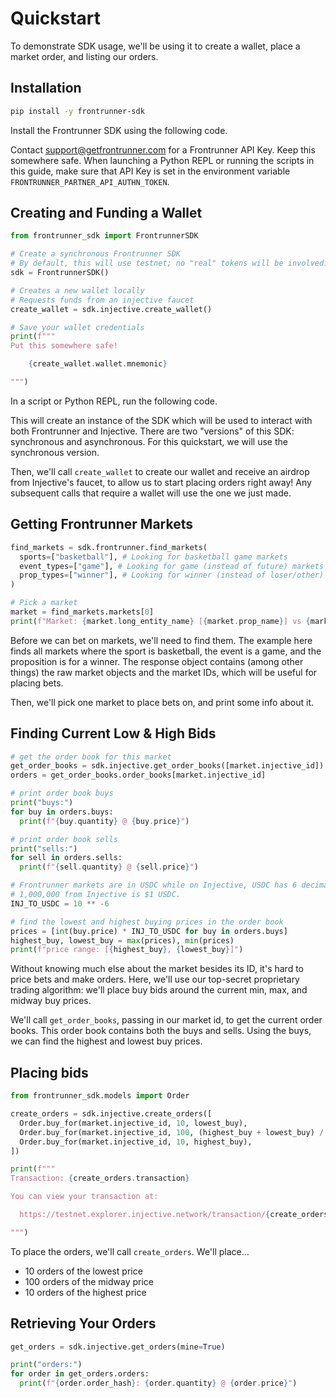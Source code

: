 # Quickstart

To demonstrate SDK usage, we'll be using it to create a wallet, place a market order, and listing our orders.

## Installation

```sh
pip install -y frontrunner-sdk
```

Install the Frontrunner SDK using the following code.

Contact [support@getfrontrunner.com][support] for a Frontrunner API Key. Keep this somewhere safe. When launching a Python REPL or running the scripts in this guide, make sure that API Key is set in the environment variable `FRONTRUNNER_PARTNER_API_AUTHN_TOKEN`.

[support]: mailto:support@getfrontrunner.com

## Creating and Funding a Wallet

```python
from frontrunner_sdk import FrontrunnerSDK

# Create a synchronous Frontrunner SDK
# By default, this will use testnet; no "real" tokens will be involved.
sdk = FrontrunnerSDK()

# Creates a new wallet locally
# Requests funds from an injective faucet
create_wallet = sdk.injective.create_wallet()

# Save your wallet credentials
print(f"""
Put this somewhere safe!

    {create_wallet.wallet.mnemonic}

""")
```

In a script or Python REPL, run the following code.

This will create an instance of the SDK which will be used to interact with both Frontrunner and Injective. There are two "versions" of this SDK: synchronous and asynchronous. For this quickstart, we will use the synchronous version.

Then, we'll call `create_wallet` to create our wallet and receive an airdrop from Injective's faucet, to allow us to start placing orders right away! Any subsequent calls that require a wallet will use the one we just made.

## Getting Frontrunner Markets

```python
find_markets = sdk.frontrunner.find_markets(
  sports=["basketball"], # Looking for basketball game markets
  event_types=["game"], # Looking for game (instead of future) markets
  prop_types=["winner"], # Looking for winner (instead of loser/other) markets
)

# Pick a market
market = find_markets.markets[0]
print(f"Market: {market.long_entity_name} [{market.prop_name}] vs {market.short_entity_name}")
```

Before we can bet on markets, we'll need to find them. The example here finds all markets where the sport is basketball, the event is a game, and the proposition is for a winner. The response object contains (among other things) the raw market objects and the market IDs, which will be useful for placing bets.

Then, we'll pick one market to place bets on, and print some info about it.

## Finding Current Low & High Bids

```python
# get the order book for this market
get_order_books = sdk.injective.get_order_books([market.injective_id])
orders = get_order_books.order_books[market.injective_id]

# print order book buys
print("buys:")
for buy in orders.buys:
  print(f"{buy.quantity} @ {buy.price}")

# print order book sells
print("sells:")
for sell in orders.sells:
  print(f"{sell.quantity} @ {sell.price}")

# Frontrunner markets are in USDC while on Injective, USDC has 6 decimals.
# 1,000,000 from Injective is $1 USDC.
INJ_TO_USDC = 10 ** -6

# find the lowest and highest buying prices in the order book
prices = [int(buy.price) * INJ_TO_USDC for buy in orders.buys]
highest_buy, lowest_buy = max(prices), min(prices)
print(f"price range: [{highest_buy}, {lowest_buy}]")
```

Without knowing much else about the market besides its ID, it's hard to price bets and make orders. Here, we'll use our top-secret proprietary trading algorithm: we'll place buy bids around the current min, max, and midway buy prices.

We'll call `get_order_books`, passing in our market id, to get the current order books. This order book contains both the buys and sells. Using the buys, we can find the highest and lowest buy prices.

## Placing bids

```python
from frontrunner_sdk.models import Order

create_orders = sdk.injective.create_orders([
  Order.buy_for(market.injective_id, 10, lowest_buy),
  Order.buy_for(market.injective_id, 100, (highest_buy + lowest_buy) / 2),
  Order.buy_for(market.injective_id, 10, highest_buy),
])

print(f"""
Transaction: {create_orders.transaction}

You can view your transaction at:

  https://testnet.explorer.injective.network/transaction/{create_orders.transaction}

""")
```

To place the orders, we'll call `create_orders`. We'll place...

* 10 orders of the lowest price
* 100 orders of the midway price
* 10 orders of the highest price

## Retrieving Your Orders

```python
get_orders = sdk.injective.get_orders(mine=True)

print("orders:")
for order in get_orders.orders:
  print(f"{order.order_hash}: {order.quantity} @ {order.price}")
```
